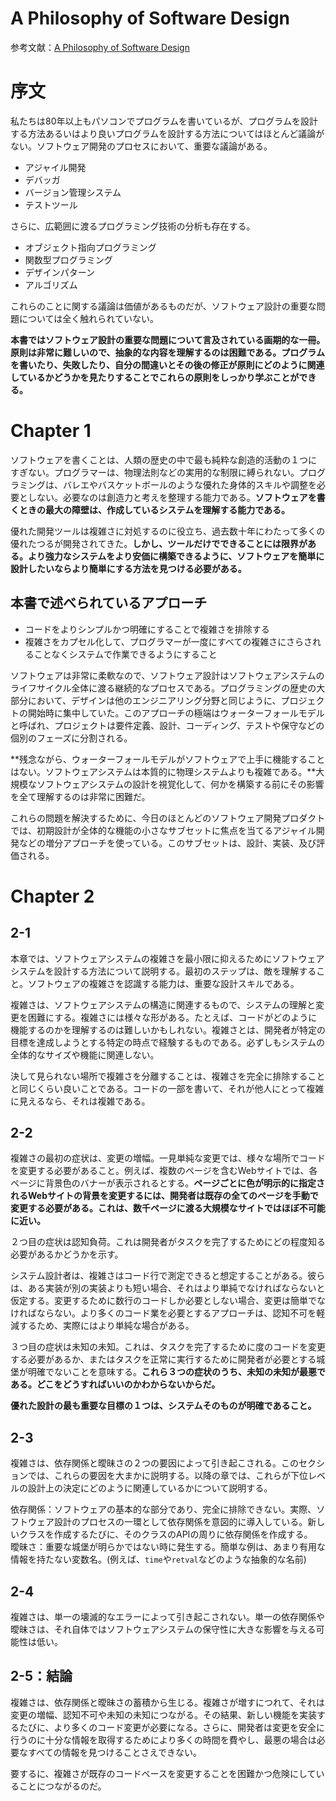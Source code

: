 # A Philosophy of Software Design

参考文献：[A Philosophy of Software Design](https://www.amazon.co.jp/Philosophy-Software-Design-English-ebook/dp/B07N1XLQ7D/ref=sr_1_2?__mk_ja_JP=%E3%82%AB%E3%82%BF%E3%82%AB%E3%83%8A&crid=26X8YKAK8S752&keywords=A+Philosophy+of+Software+Design&qid=1649282683&s=digital-text&sprefix=a+philosophy+of+software+design%2Cdigital-text%2C197&sr=1-2)

# 序文

私たちは80年以上もパソコンでプログラムを書いているが、プログラムを設計する方法あるいはより良いプログラムを設計する方法についてはほとんど議論がない。ソフトウェア開発のプロセスにおいて、重要な議論がある。

* アジャイル開発
* デバッガ
* バージョン管理システム
* テストツール

さらに、広範囲に渡るプログラミング技術の分析も存在する。

* オブジェクト指向プログラミング
* 関数型プログラミング
* デザインパターン
* アルゴリズム

これらのことに関する議論は価値があるものだが、ソフトウェア設計の重要な問題については全く触れられていない。

**本書ではソフトウェア設計の重要な問題について言及されている画期的な一冊。原則は非常に難しいので、抽象的な内容を理解するのは困難である。プログラムを書いたり、失敗したり、自分の間違いとその後の修正が原則にどのように関連しているかどうかを見たりすることでこれらの原則をしっかり学ぶことができる。**

# Chapter 1

ソフトウェアを書くことは、人類の歴史の中で最も純粋な創造的活動の１つにすぎない。プログラマーは、物理法則などの実用的な制限に縛られない。プログラミングは、バレエやバスケットボールのような優れた身体的スキルや調整を必要としない。必要なのは創造力と考えを整理する能力である。**ソフトウェアを書くときの最大の障壁は、作成しているシステムを理解する能力である。**

優れた開発ツールは複雑さに対処するのに役立ち、過去数十年にわたって多くの優れたつるが開発されてきた。**しかし、ツールだけでできることには限界がある。より強力なシステムをより安価に構築できるように、ソフトウェアを簡単に設計したいならより簡単にする方法を見つける必要がある。**

## 本書で述べられているアプローチ

* コードをよりシンプルかつ明確にすることで複雑さを排除する
* 複雑さをカプセル化して、プログラマーが一度にすべての複雑さにさらされることなくシステムで作業できるようにすること
  
ソフトウェアは非常に柔軟なので、ソフトウェア設計はソフトウェアシステムのライフサイクル全体に渡る継続的なプロセスである。プログラミングの歴史の大部分において、デザインは他のエンジニアリング分野と同じように、プロジェクトの開始時に集中していた。このアプローチの極端はウォーターフォールモデルと呼ばれ、プロジェクトは要件定義、設計、コーディング、テストや保守などの個別のフェーズに分割される。

**残念ながら、ウォーターフォールモデルがソフトウェアで上手に機能することはない。ソフトウェアシステムは本質的に物理システムよりも複雑である。**大規模なソフトウェアシステムの設計を視覚化して、何かを構築する前にその影響を全て理解するのは非常に困難だ。

これらの問題を解決するために、今日のほとんどのソフトウェア開発プロダクトでは、初期設計が全体的な機能の小さなサブセットに焦点を当てるアジャイル開発などの増分アプローチを使っている。このサブセットは、設計、実装、及び評価される。

# Chapter 2

## 2-1

本章では、ソフトウェアシステムの複雑さを最小限に抑えるためにソフトウェアシステムを設計する方法について説明する。最初のステップは、敵を理解すること。ソフトウェアの複雑さを認識する能力は、重要な設計スキルである。

複雑さは、ソフトウェアシステムの構造に関連するもので、システムの理解と変更を困難にする。複雑さには様々な形がある。たとえば、コードがどのように機能するのかを理解するのは難しいかもしれない。複雑さとは、開発者が特定の目標を達成しようとする特定の時点で経験するものである。必ずしもシステムの全体的なサイズや機能に関連しない。

決して見られない場所で複雑さを分離することは、複雑さを完全に排除することと同じくらい良いことである。コードの一部を書いて、それが他人にとって複雑に見えるなら、それは複雑である。

## 2-2

複雑さの最初の症状は、変更の増幅。一見単純な変更では、様々な場所でコードを変更する必要があること。例えば、複数のページを含むWebサイトでは、各ページに背景色のバナーが表示されるとする。**ページごとに色が明示的に指定されるWebサイトの背景を変更するには、開発者は既存の全てのページを手動で変更する必要がある。これは、数千ページに渡る大規模なサイトではほぼ不可能に近い。**

２つ目の症状は認知負荷。これは開発者がタスクを完了するためにどの程度知る必要があるかどうかを示す。

システム設計者は、複雑さはコード行で測定できると想定することがある。彼らは、ある実装が別の実装よりも短い場合、それはより単純でなければならないと仮定する。変更するために数行のコードしか必要としない場合、変更は簡単でなければならない。より多くのコード業を必要とするアプローチは、認知不可を軽減するため、実際にはより単純な場合がある。

３つ目の症状は未知の未知。これは、タスクを完了するために度のコードを変更する必要があるか、またはタスクを正常に実行するために開発者が必要とする城堡が明確でないことを意味する。**これら３つの症状のうち、未知の未知が最悪である。どこをどうすればいいのかわからないからだ。**

**優れた設計の最も重要な目標の１つは、システムそのものが明確であること。**

## 2-3

複雑さは、依存関係と曖昧さの２つの要因によって引き起こされる。このセクションでは、これらの要因を大まかに説明する。以降の章では、これらが下位レベルの設計上の決定にどのように関連しているかについて説明する。

依存関係：ソフトウェアの基本的な部分であり、完全に排除できない。実際、ソフトウェア設計のプロセスの一環として依存関係を意図的に導入している。新しいクラスを作成するたびに、そのクラスのAPIの周りに依存関係を作成する。<br>
曖昧さ：重要な城堡が明らかではない時に発生する。簡単な例は、あまり有用な情報を持たない変数名。(例えば、`time`や`retval`などのような抽象的な名前)

## 2-4

複雑さは、単一の壊滅的なエラーによって引き起こされない。単一の依存関係や曖昧さは、それ自体ではソフトウェアシステムの保守性に大きな影響を与える可能性は低い。

## 2-5：結論

複雑さは、依存関係と曖昧さの蓄積から生じる。複雑さが増すにつれて、それは変更の増幅、認知不可や未知の未知につながる。その結果、新しい機能を実装するたびに、より多くのコード変更が必要になる。さらに、開発者は変更を安全に行うのに十分な情報を取得するためにより多くの時間を費やし、最悪の場合は必要なすべての情報を見つけることさえできない。

要するに、複雑さが既存のコードベースを変更することを困難かつ危険にしていることにつながるのだ。